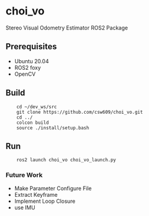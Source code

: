 # choi_vo
Stereo Visual Odometry Estimator ROS2 Package

<!-- choi_vo is stereo visual odometry estimator ROS2 package -->

## Prerequisites
- Ubuntu 20.04
- ROS2 foxy
- OpenCV

## Build
```
    cd ~/dev_ws/src
    git clone https://github.com/csw609/choi_vo.git
    cd ../
    colcon build
    source ./install/setup.bash
```

## Run
```
    ros2 launch choi_vo choi_vo_launch.py
```

### Future Work
- Make Parameter Configure File
- Extract Keyframe
- Implement Loop Closure
- use IMU

